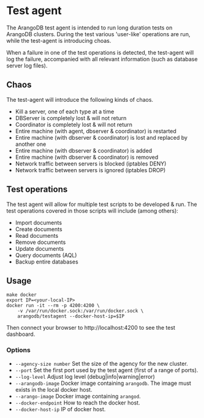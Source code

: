 # Test agent 

The ArangoDB test agent is intended to run long duration tests on ArangoDB clusters.
During the test various 'user-like' operations are run, while the test-agent is 
introducing choas.

When a failure in one of the test operations is detected, the test-agent will log the 
failure, accompanied with all relevant information (such as database server log files).

## Chaos 

The test-agent will introduce the following kinds of chaos.

- Kill a server, one of each type at a time 
- DBServer is completely lost & will not return 
- Coordinator is completely lost & will not return 
- Entire machine (with agent, dbserver & coordinator) is restarted 
- Entire machine (with dbserver & coordinator) is lost and replaced by another one 
- Entire machine (with dbserver & coordinator) is added 
- Entire machine (with dbserver & coordinator) is removed
- Network traffic between servers is blocked (iptables DENY)
- Network traffic between servers is ignored (iptables DROP)

## Test operations 

The test agent will allow for multiple test scripts to be developed & run.
The test operations covered in those scripts will include (among others):

- Import documents 
- Create documents
- Read documents 
- Remove documents 
- Update documents 
- Query documents (AQL)
- Backup entire databases

## Usage 

```
make docker
export IP=<your-local-IP>
docker run -it --rm -p 4200:4200 \
    -v /var/run/docker.sock:/var/run/docker.sock \
    arangodb/testagent --docker-host-ip=$IP
```

Then connect your browser to http://localhost:4200 to see the test dashboard.

### Options 

- `--agency-size number` Set the size of the agency for the new cluster.
- `--port` Set the first port used by the test agent (first of a range of ports). 
- `--log-level` Adjust log level (debug|info|warning|error)
- `--arangodb-image` Docker image containing `arangodb`. The image must exists in the local docker host.
- `--arango-image` Docker image containing `arangod`.
- `--docker-endpoint` How to reach the docker host.
- `--docker-host-ip` IP of docker host.
